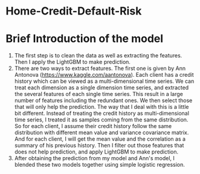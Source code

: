 # Home-Credit-Default-Risk
# Brief Introduction of the model
1. The first step is to clean the data as well as extracting the features. Then I apply the LightGBM to make prediction.
2. There are two ways to extract features. The first one is given by Ann Antonova (https://www.kaggle.com/aantonova). Each client has a credit history which can be viewed as a multi-dimensional time series. We can treat each dimension as a single dimension time series, and extracted the several features of each single time series. This result in a large number of features including the redundant ones. We then select those that will only help the prediction. The way that I deal with this is a little bit different. Instead of treating the credit history as multi-dimensional time series, I treated it as samples coming from the same distribution. So for each client, I assume their credit history follow the same distribution with different mean value and variance covariance matrix. And for each client, I will get the mean value and the correlation as a summary of his previous history. Then I filter out those features that does not help prediction, and apply LightGBM to make prediction.
3. After obtaining the prediction from my model and Ann's model, I blended these two models together using simple logistic regression.
